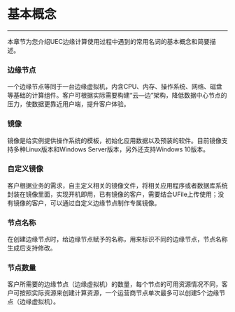 # 基本概念
------
本章节为您介绍UEC边缘计算使用过程中遇到的常用名词的基本概念和简要描述。



### 边缘节点

一个边缘节点等同于一台边缘虚拟机，内含CPU、内存、操作系统、网络、磁盘等基础的计算组件。客户可根据实际需要构建“云—边”架构，降低数据中心节点的压力，使数据更靠近用户端，提升客户体验。



### 镜像

镜像是给实例提供操作系统的模板，初始化应用数据以及预装的软件。目前镜像支持多种Linux版本和Windows Server版本，另外还支持Windows 10版本。



### 自定义镜像

客户根据业务的需求，自主定义相关的镜像文件，将相关应用程序或者数据库系统封装在镜像里面，实现开机即用，已有镜像的客户，需要结合UFile上传使用；没有镜像的客户，可以通过自定义边缘节点制作专属镜像。



### 节点名称

在创建边缘节点时，给边缘节点赋予的名称，用来标识不同的边缘节点，节点名称生成后支持修改。



### 节点数量

客户所需要的边缘节点（边缘虚拟机）的数量，每个节点的可用资源情况不同，客户可按照实际资源来创建计算资源，一个运营商节点单次最多可以创建5个边缘节点（边缘虚拟机）。



